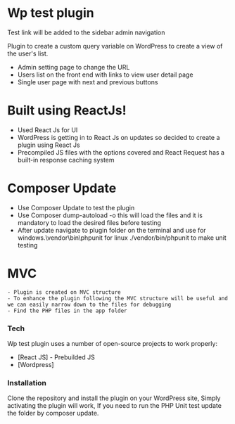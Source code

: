 # Wp test plugin

Test link will be added to the sidebar admin navigation

Plugin to create a custom query variable on WordPress to create a view of the user's list.

  - Admin setting page to change the URL
  - Users list on the front end with links to view user detail page
  - Single user page with next and previous buttons 

# Built using ReactJs!

  - Used React Js for UI 
  - WordPress is getting in to React Js on updates so decided to create a plugin using React Js 
  - Precompiled JS files with the options covered and React Request has a built-in response caching system

# Composer Update

  - Use Composer Update to test the plugin
  - Use Composer dump-autoload -o this will load the files and it is mandatory to load the desired files before testing
  - After update navigate to plugin folder on the terminal and use for windows.\vendor\bin\phpunit for linux ./vendor/bin/phpunit to make unit testing
  
# MVC 

    - Plugin is created on MVC structure
    - To enhance the plugin following the MVC structure will be useful and we can easily narrow down to the files for debugging
    - Find the PHP files in the app folder 
    
### Tech

Wp test plugin uses a number of open-source projects to work properly:

* [React JS] - Prebuilded JS 
* [Wordpress] 

### Installation
Clone the repository and install the plugin on your WordPress site, Simply activating the plugin will work, If you need to run the PHP Unit test update the folder by composer update.

